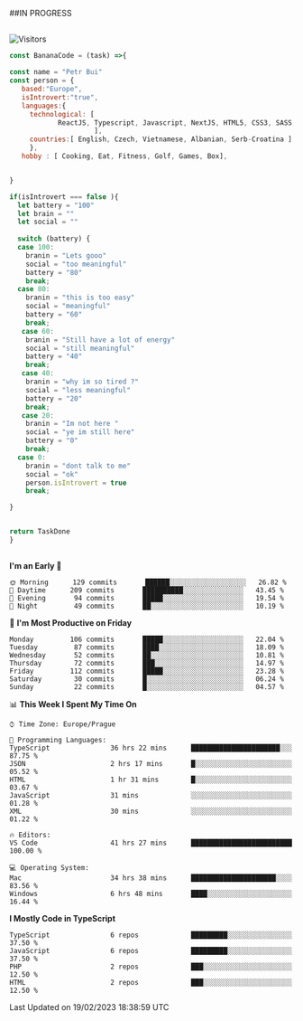 ##IN PROGRESS
##
![Visitors](https://komarev.com/ghpvc/?username=petrbui&style=for-the-badge&label=Visitors+👀)
```Javascript
const BananaCode = (task) =>{

const name = "Petr Bui"
const person = {
   based:"Europe",
   isIntrovert:"true",
   languages:{
     technological: [ 
            ReactJS, Typescript, Javascript, NextJS, HTML5, CSS3, SASS, Redux, Node, Storybook, Styled-Component
                     ],
     countries:[ English, Czech, Vietnamese, Albanian, Serb-Croatina ]
     },
   hobby : [ Cooking, Eat, Fitness, Golf, Games, Box],


}

if(isIntrovert === false ){
  let battery = "100"
  let brain = ""
  let social = ""
  
  switch (battery) {
  case 100:
    branin = "Lets gooo"
    social = "too meaningful"
    battery = "80"
    break;
  case 80:
    branin = "this is too easy"
    social = "meaningful"
    battery = "60"
    break;
   case 60:
    branin = "Still have a lot of energy"
    social = "still meaningful"
    battery = "40"
    break;
   case 40:
    branin = "why im so tired ?"
    social = "less meaningful"
    battery = "20"
    break;
   case 20:
    branin = "Im not here "
    social = "ye im still here"
    battery = "0"
    break;
  case 0:
    branin = "dont talk to me"
    social = "ok"
    person.isIntrovert = true
    break;

}


return TaskDone
}
```



##
<!--
[![My GitHub stats](https://github-readme-stats.vercel.app/api?username=petrbui&theme=github_dark)](https://github.com/anuraghazra/github-readme-stats)

[![My wakatime stats](https://github-readme-stats.vercel.app/api/wakatime?username=petrbui&theme=github_dark)](https://github.com/anuraghazra/github-readme-stats)
-->
<!--START_SECTION:waka-->
**I'm an Early 🐤** 

```text
🌞 Morning      129 commits       ██████░░░░░░░░░░░░░░░░░░░   26.82 % 
🌆 Daytime      209 commits       ██████████░░░░░░░░░░░░░░░   43.45 % 
🌃 Evening       94 commits       █████░░░░░░░░░░░░░░░░░░░░   19.54 % 
🌙 Night         49 commits       ██░░░░░░░░░░░░░░░░░░░░░░░   10.19 % 

```
📅 **I'm Most Productive on Friday** 

```text
Monday         106 commits       █████░░░░░░░░░░░░░░░░░░░░   22.04 % 
Tuesday         87 commits       ████░░░░░░░░░░░░░░░░░░░░░   18.09 % 
Wednesday       52 commits       ██░░░░░░░░░░░░░░░░░░░░░░░   10.81 % 
Thursday        72 commits       ███░░░░░░░░░░░░░░░░░░░░░░   14.97 % 
Friday         112 commits       █████░░░░░░░░░░░░░░░░░░░░   23.28 % 
Saturday        30 commits       █░░░░░░░░░░░░░░░░░░░░░░░░   06.24 % 
Sunday          22 commits       █░░░░░░░░░░░░░░░░░░░░░░░░   04.57 % 

```


📊 **This Week I Spent My Time On** 

```text
⌚︎ Time Zone: Europe/Prague

💬 Programming Languages: 
TypeScript               36 hrs 22 mins      ██████████████████████░░░   87.75 % 
JSON                     2 hrs 17 mins       █░░░░░░░░░░░░░░░░░░░░░░░░   05.52 % 
HTML                     1 hr 31 mins        █░░░░░░░░░░░░░░░░░░░░░░░░   03.67 % 
JavaScript               31 mins             ░░░░░░░░░░░░░░░░░░░░░░░░░   01.28 % 
XML                      30 mins             ░░░░░░░░░░░░░░░░░░░░░░░░░   01.22 % 

🔥 Editors: 
VS Code                  41 hrs 27 mins      █████████████████████████   100.00 % 

💻 Operating System: 
Mac                      34 hrs 38 mins      █████████████████████░░░░   83.56 % 
Windows                  6 hrs 48 mins       ████░░░░░░░░░░░░░░░░░░░░░   16.44 % 

```

**I Mostly Code in TypeScript** 

```text
TypeScript               6 repos             █████████░░░░░░░░░░░░░░░░   37.50 % 
JavaScript               6 repos             █████████░░░░░░░░░░░░░░░░   37.50 % 
PHP                      2 repos             ███░░░░░░░░░░░░░░░░░░░░░░   12.50 % 
HTML                     2 repos             ███░░░░░░░░░░░░░░░░░░░░░░   12.50 % 

```



 Last Updated on 19/02/2023 18:38:59 UTC
<!--END_SECTION:waka-->
